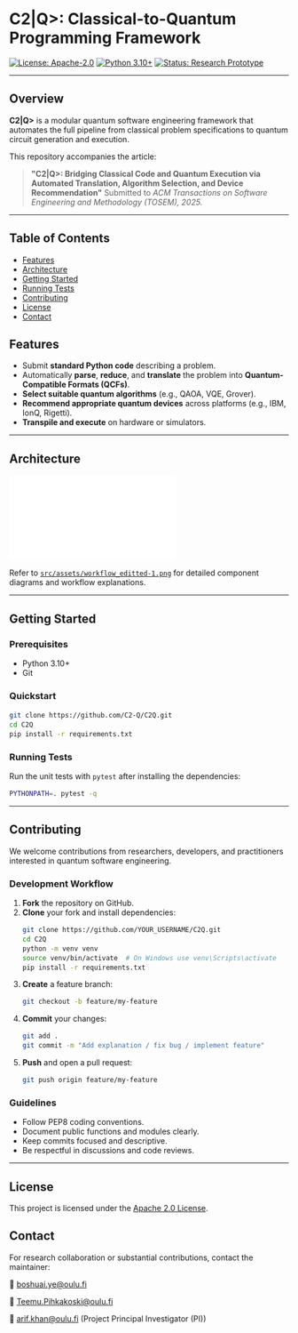 # C2|Q>: Classical-to-Quantum Programming Framework

[![License: Apache-2.0](https://img.shields.io/badge/License-Apache_2.0-blue.svg)](LICENSE)
[![Python 3.10+](https://img.shields.io/badge/Python-3.10+-blue.svg)](https://www.python.org/downloads/)
[![Status: Research Prototype](https://img.shields.io/badge/status-research--prototype-orange)]()

---

## Overview

**C2|Q>** is a modular quantum software engineering framework that automates the full pipeline from classical problem specifications to quantum circuit generation and execution.

This repository accompanies the article:

> **"C2|Q>: Bridging Classical Code and Quantum Execution via Automated Translation, Algorithm Selection, and Device Recommendation"**
> Submitted to *ACM Transactions on Software Engineering and Methodology (TOSEM), 2025.*

---

## Table of Contents
- [Features](#features)
- [Architecture](#architecture)
- [Getting Started](#getting-started)
- [Running Tests](#running-tests)
- [Contributing](#contributing)
- [License](#license)
- [Contact](#contact)

## Features
- Submit **standard Python code** describing a problem.
- Automatically **parse**, **reduce**, and **translate** the problem into **Quantum-Compatible Formats (QCFs)**.
- **Select suitable quantum algorithms** (e.g., QAOA, VQE, Grover).
- **Recommend appropriate quantum devices** across platforms (e.g., IBM, IonQ, Rigetti).
- **Transpile and execute** on hardware or simulators.

---

## Architecture

![Framework Overview](./src/assets/classiq_flow.pdf)

Refer to [`src/assets/workflow_editted-1.png`](src/assets/classiq_flow.pdf) for detailed component diagrams and workflow explanations.

---

## Getting Started

### Prerequisites
- Python 3.10+
- Git

### Quickstart
```bash
git clone https://github.com/C2-Q/C2Q.git
cd C2Q
pip install -r requirements.txt
```

### Running Tests
Run the unit tests with `pytest` after installing the dependencies:
```bash
PYTHONPATH=. pytest -q
```

---

## Contributing
We welcome contributions from researchers, developers, and practitioners interested in quantum software engineering.

### Development Workflow
1. **Fork** the repository on GitHub.
2. **Clone** your fork and install dependencies:
   ```bash
   git clone https://github.com/YOUR_USERNAME/C2Q.git
   cd C2Q
   python -m venv venv
   source venv/bin/activate  # On Windows use venv\Scripts\activate
   pip install -r requirements.txt
   ```
3. **Create** a feature branch:
   ```bash
   git checkout -b feature/my-feature
   ```
4. **Commit** your changes:
   ```bash
   git add .
   git commit -m "Add explanation / fix bug / implement feature"
   ```
5. **Push** and open a pull request:
   ```bash
   git push origin feature/my-feature
   ```

### Guidelines
- Follow PEP8 coding conventions.
- Document public functions and modules clearly.
- Keep commits focused and descriptive.
- Be respectful in discussions and code reviews.

---

## License
This project is licensed under the [Apache 2.0 License](LICENSE).

## Contact
For research collaboration or substantial contributions, contact the maintainer:

📧 boshuai.ye@oulu.fi

📧 Teemu.Pihkakoski@oulu.fi

📧 arif.khan@oulu.fi (Project Principal Investigator (PI))
